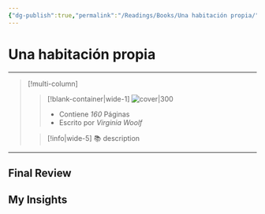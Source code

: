 ```yaml
---
{"dg-publish":true,"permalink":"/Readings/Books/Una habitación propia/","title":"Una habitación propia","tags":["NoteType/Book"],"created":"2023-10-02T12:58:26.246-05:00","updated":"2023-10-02T12:58:58.737-05:00"}
---
```



# Una habitación propia
- - -
> [!multi-column]
> 
> > [!blank-container|wide-1]
> >  ![cover|300](http://books.google.com/books/content?id=0cMLAAAACAAJ&printsec=frontcover&img=1&zoom=1&source=gbs_api)
> >- Contiene *160* Páginas
> >- Escrito por *Virginia Woolf*
> 
> > [!info|wide-5] 📚 description
> > 
> 

- - -

## Final Review

## My Insights